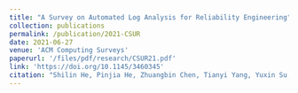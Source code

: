 ```yaml
---
title: "A Survey on Automated Log Analysis for Reliability Engineering"
collection: publications
permalink: /publication/2021-CSUR
date: 2021-06-27
venue: 'ACM Computing Surveys'
paperurl: '/files/pdf/research/CSUR21.pdf'
link: 'https://doi.org/10.1145/3460345'
citation: "Shilin He, Pinjia He, Zhuangbin Chen, Tianyi Yang, Yuxin Su, Michael R. Lyu. <br><i>CSUR'21: ACM Computing Surveys</i>"
---
```


